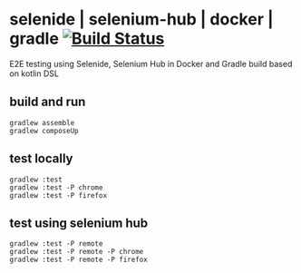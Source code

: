 # selenide | selenium-hub | docker | gradle [![Build Status](https://travis-ci.org/daggerok/selenide-hub-docker-gradle-example.svg?branch=master)](https://travis-ci.org/daggerok/selenide-hub-docker-gradle-example)
E2E testing using Selenide, Selenium Hub in Docker and Gradle build based on kotlin DSL

## build and run

```batch
gradlew assemble
gradlew composeUp
```

## test locally

```batch
gradlew :test
gradlew :test -P chrome
gradlew :test -P firefox
```

## test using selenium hub

```batch
gradlew :test -P remote
gradlew :test -P remote -P chrome
gradlew :test -P remote -P firefox
```

